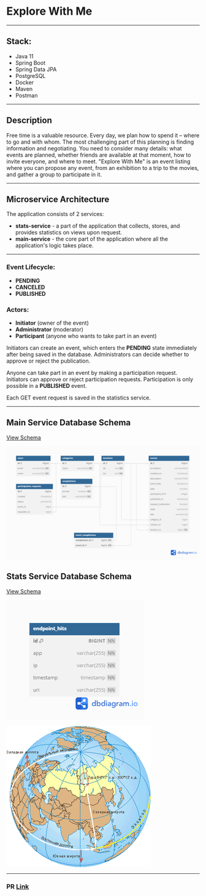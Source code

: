 # Explore With Me

---

## Stack:
- Java 11
- Spring Boot
- Spring Data JPA
- PostgreSQL
- Docker
- Maven
- Postman

---

## Description

Free time is a valuable resource. Every day, we plan how to spend it – where to go and with whom. The most challenging part of this planning is finding information and negotiating. You need to consider many details: what events are planned, whether friends are available at that moment, how to invite everyone, and where to meet. "Explore With Me" is an event listing where you can propose any event, from an exhibition to a trip to the movies, and gather a group to participate in it.

---

## Microservice Architecture

The application consists of 2 services:

- **stats-service** - a part of the application that collects, stores, and provides statistics on views upon request.
- **main-service** - the core part of the application where all the application's logic takes place.

---

### Event Lifecycle:

- **PENDING**
- **CANCELED**
- **PUBLISHED**

### Actors:

- **Initiator** (owner of the event)
- **Administrator** (moderator)
- **Participant** (anyone who wants to take part in an event)

Initiators can create an event, which enters the **PENDING** state immediately after being saved in the database. Administrators can decide whether to approve or reject the publication.

Anyone can take part in an event by making a participation request. Initiators can approve or reject participation requests. Participation is only possible in a **PUBLISHED** event.

Each GET event request is saved in the statistics service.

---

## Main Service Database Schema

[View Schema](https://github.com/oleg-bobrikov/java-explore-with-me/blob/899090e983856e918a31890460bf209a1c41ca2d/main-serivce-schema-db.png)

![Diagram](main-serivce-schema-db.png)

## Stats Service Database Schema

[View Schema](https://github.com/oleg-bobrikov/java-explore-with-me/blob/899090e983856e918a31890460bf209a1c41ca2d/stats-db.png)

![Diagram](stats-db.png)

![Diagram](earcht.gif)

---

### PR [Link](https://github.com/oleg-bobrikov/java-explore-with-me/pull/5)